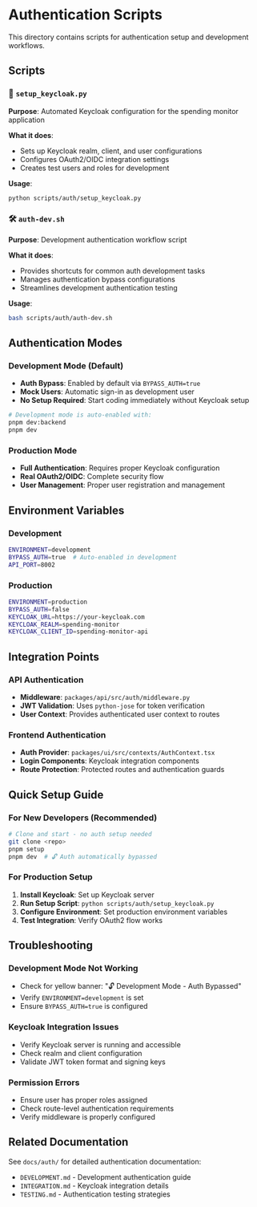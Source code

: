# Authentication Scripts

This directory contains scripts for authentication setup and development workflows.

## Scripts

### 🔑 `setup_keycloak.py`
**Purpose**: Automated Keycloak configuration for the spending monitor application

**What it does**:
- Sets up Keycloak realm, client, and user configurations
- Configures OAuth2/OIDC integration settings
- Creates test users and roles for development

**Usage**:
```bash
python scripts/auth/setup_keycloak.py
```

### 🛠️ `auth-dev.sh`
**Purpose**: Development authentication workflow script

**What it does**:
- Provides shortcuts for common auth development tasks
- Manages authentication bypass configurations
- Streamlines development authentication testing

**Usage**:
```bash
bash scripts/auth/auth-dev.sh
```

## Authentication Modes

### Development Mode (Default)
- **Auth Bypass**: Enabled by default via `BYPASS_AUTH=true`
- **Mock Users**: Automatic sign-in as development user
- **No Setup Required**: Start coding immediately without Keycloak setup

```bash
# Development mode is auto-enabled with:
pnpm dev:backend
pnpm dev
```

### Production Mode
- **Full Authentication**: Requires proper Keycloak configuration
- **Real OAuth2/OIDC**: Complete security flow
- **User Management**: Proper user registration and management

## Environment Variables

### Development
```bash
ENVIRONMENT=development
BYPASS_AUTH=true  # Auto-enabled in development
API_PORT=8002
```

### Production  
```bash
ENVIRONMENT=production
BYPASS_AUTH=false
KEYCLOAK_URL=https://your-keycloak.com
KEYCLOAK_REALM=spending-monitor
KEYCLOAK_CLIENT_ID=spending-monitor-api
```

## Integration Points

### API Authentication
- **Middleware**: `packages/api/src/auth/middleware.py`
- **JWT Validation**: Uses `python-jose` for token verification
- **User Context**: Provides authenticated user context to routes

### Frontend Authentication
- **Auth Provider**: `packages/ui/src/contexts/AuthContext.tsx`
- **Login Components**: Keycloak integration components
- **Route Protection**: Protected routes and authentication guards

## Quick Setup Guide

### For New Developers (Recommended)
```bash
# Clone and start - no auth setup needed
git clone <repo>
pnpm setup
pnpm dev  # 🔓 Auth automatically bypassed
```

### For Production Setup
1. **Install Keycloak**: Set up Keycloak server
2. **Run Setup Script**: `python scripts/auth/setup_keycloak.py`
3. **Configure Environment**: Set production environment variables
4. **Test Integration**: Verify OAuth2 flow works

## Troubleshooting

### Development Mode Not Working
- Check for yellow banner: "🔓 Development Mode - Auth Bypassed"
- Verify `ENVIRONMENT=development` is set
- Ensure `BYPASS_AUTH=true` is configured

### Keycloak Integration Issues
- Verify Keycloak server is running and accessible
- Check realm and client configuration
- Validate JWT token format and signing keys

### Permission Errors
- Ensure user has proper roles assigned
- Check route-level authentication requirements
- Verify middleware is properly configured

## Related Documentation

See `docs/auth/` for detailed authentication documentation:
- `DEVELOPMENT.md` - Development authentication guide
- `INTEGRATION.md` - Keycloak integration details
- `TESTING.md` - Authentication testing strategies
